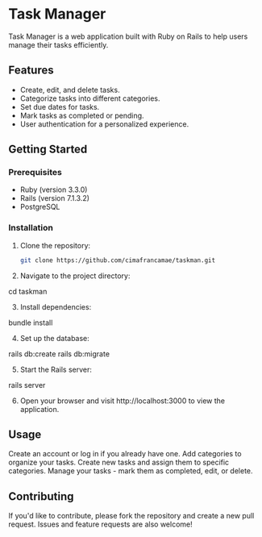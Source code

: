 # Task Manager

Task Manager is a web application built with Ruby on Rails to help users manage their tasks efficiently.

## Features

- Create, edit, and delete tasks.
- Categorize tasks into different categories.
- Set due dates for tasks.
- Mark tasks as completed or pending.
- User authentication for a personalized experience.

## Getting Started

### Prerequisites

- Ruby (version 3.3.0)
- Rails (version 7.1.3.2)
- PostgreSQL

### Installation

1. Clone the repository:

   ```bash
   git clone https://github.com/cimafrancamae/taskman.git

2. Navigate to the project directory:

  cd taskman
  
3. Install dependencies:

  bundle install

4. Set up the database:

  rails db:create
  rails db:migrate

5. Start the Rails server:

  rails server

6. Open your browser and visit http://localhost:3000 to view the application.

## Usage

Create an account or log in if you already have one.
Add categories to organize your tasks.
Create new tasks and assign them to specific categories.
Manage your tasks - mark them as completed, edit, or delete.

## Contributing

If you'd like to contribute, please fork the repository and create a new pull request. Issues and feature requests are also welcome!
